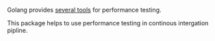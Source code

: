 
Golang provides [several tools](https://godoc.org/golang.org/x/perf) for performance testing.

This package helps to use performance testing in continous intergation pipline.

